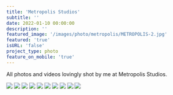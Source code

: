 ```yaml
---
title: 'Metropolis Studios'
subtitle: ''
date: 2022-01-10 00:00:00
description: ''
featured_image: '/images/photo/metropolis/METROPOLIS-2.jpg'
featured: 'true'
isURL: 'false'
project_type: photo
feature_on_mobile: 'true'
---
```


All photos and videos lovingly shot by me at Metropolis Studios. 

<div class="gallery" data-columns="2">
    <img src="/images/photo/metropolis/METROPOLIS-1.jpg">
    <img src="/images/photo/metropolis/METROPOLIS-2.jpg">
    <img src="/images/photo/metropolis/METROPOLIS-3.jpg">
    <img src="/images/photo/metropolis/METROPOLIS-4.jpg">
    <img src="/images/photo/metropolis/ENGINEERS-1.jpg">
    <img src="/images/photo/metropolis/ENGINEERS-2.jpg">
    <img src="/images/photo/metropolis/ENGINEERS-3.jpg">
    <img src="/images/photo/metropolis/ENGINEERS-4.jpg">
    <img src="/images/photo/kierran/KIERRAN-DOWNTIME-1.jpg">
    <img src="/images/photo/kierran/KIERRAN-DOWNTIME-5.jpg">
</div>